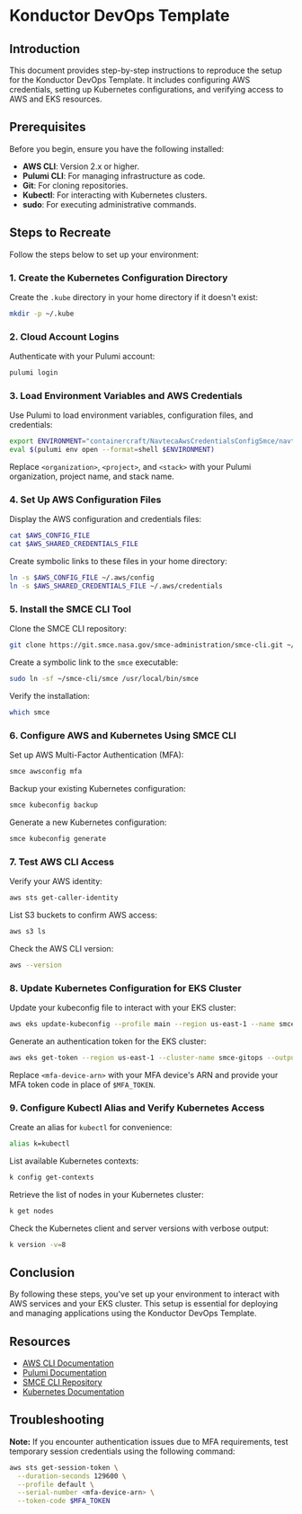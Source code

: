 # Konductor DevOps Template

## Introduction

This document provides step-by-step instructions to reproduce the setup for the Konductor DevOps Template. It includes configuring AWS credentials, setting up Kubernetes configurations, and verifying access to AWS and EKS resources.

## Prerequisites

Before you begin, ensure you have the following installed:

- **AWS CLI**: Version 2.x or higher.
- **Pulumi CLI**: For managing infrastructure as code.
- **Git**: For cloning repositories.
- **Kubectl**: For interacting with Kubernetes clusters.
- **sudo**: For executing administrative commands.

## Steps to Recreate

Follow the steps below to set up your environment:

### 1. Create the Kubernetes Configuration Directory

Create the `.kube` directory in your home directory if it doesn't exist:

```bash
mkdir -p ~/.kube
```

### 2. Cloud Account Logins

Authenticate with your Pulumi account:

```bash
pulumi login
```

### 3. Load Environment Variables and AWS Credentials

Use Pulumi to load environment variables, configuration files, and credentials:

```bash
export ENVIRONMENT="containercraft/NavtecaAwsCredentialsConfigSmce/navteca-aws-credentials-config-smce"
eval $(pulumi env open --format=shell $ENVIRONMENT)
```

Replace `<organization>`, `<project>`, and `<stack>` with your Pulumi organization, project name, and stack name.

### 4. Set Up AWS Configuration Files

Display the AWS configuration and credentials files:

```bash
cat $AWS_CONFIG_FILE
cat $AWS_SHARED_CREDENTIALS_FILE
```

Create symbolic links to these files in your home directory:

```bash
ln -s $AWS_CONFIG_FILE ~/.aws/config
ln -s $AWS_SHARED_CREDENTIALS_FILE ~/.aws/credentials
```

### 5. Install the SMCE CLI Tool

Clone the SMCE CLI repository:

```bash
git clone https://git.smce.nasa.gov/smce-administration/smce-cli.git ~/smce-cli
```

Create a symbolic link to the `smce` executable:

```bash
sudo ln -sf ~/smce-cli/smce /usr/local/bin/smce
```

Verify the installation:

```bash
which smce
```

### 6. Configure AWS and Kubernetes Using SMCE CLI

Set up AWS Multi-Factor Authentication (MFA):

```bash
smce awsconfig mfa
```

Backup your existing Kubernetes configuration:

```bash
smce kubeconfig backup
```

Generate a new Kubernetes configuration:

```bash
smce kubeconfig generate
```

### 7. Test AWS CLI Access

Verify your AWS identity:

```bash
aws sts get-caller-identity
```

List S3 buckets to confirm AWS access:

```bash
aws s3 ls
```

Check the AWS CLI version:

```bash
aws --version
```

### 8. Update Kubernetes Configuration for EKS Cluster

Update your kubeconfig file to interact with your EKS cluster:

```bash
aws eks update-kubeconfig --profile main --region us-east-1 --name smce-gitops
```

Generate an authentication token for the EKS cluster:

```bash
aws eks get-token --region us-east-1 --cluster-name smce-gitops --output json
```

Replace `<mfa-device-arn>` with your MFA device's ARN and provide your MFA token code in place of `$MFA_TOKEN`.

### 9. Configure Kubectl Alias and Verify Kubernetes Access

Create an alias for `kubectl` for convenience:

```bash
alias k=kubectl
```

List available Kubernetes contexts:

```bash
k config get-contexts
```

Retrieve the list of nodes in your Kubernetes cluster:

```bash
k get nodes
```

Check the Kubernetes client and server versions with verbose output:

```bash
k version -v=8
```

## Conclusion

By following these steps, you've set up your environment to interact with AWS services and your EKS cluster. This setup is essential for deploying and managing applications using the Konductor DevOps Template.

## Resources

- [AWS CLI Documentation](https://docs.aws.amazon.com/cli/latest/userguide/cli-chap-welcome.html)
- [Pulumi Documentation](https://www.pulumi.com/docs/)
- [SMCE CLI Repository](https://git.smce.nasa.gov/smce-administration/smce-cli)
- [Kubernetes Documentation](https://kubernetes.io/docs/home/)

## Troubleshooting

**Note:** If you encounter authentication issues due to MFA requirements, test temporary session credentials using the following command:

```bash
aws sts get-session-token \
  --duration-seconds 129600 \
  --profile default \
  --serial-number <mfa-device-arn> \
  --token-code $MFA_TOKEN
```

